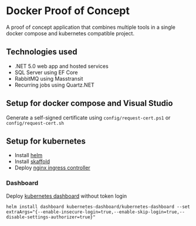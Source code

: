 # Docker Proof of Concept

A proof of concept application that combines multiple tools in a single docker compose and kubernetes compatible project.

## Technologies used
- .NET 5.0 web app and hosted services
- SQL Server using EF Core
- RabbitMQ using Masstransit
- Recurring jobs using Quartz.NET

## Setup for docker compose and Visual Studio
Generate a self-signed certificate using `config/request-cert.ps1` or `config/request-cert.sh`

## Setup for kubernetes
- Install [helm](https://helm.sh/docs/intro/install/)
- Install [skaffold](https://skaffold.dev/docs/install/)
- Deploy [nginx ingress controller](https://kubernetes.github.io/ingress-nginx/deploy/)

### Dashboard
Deploy [kubernetes dashboard](https://artifacthub.io/packages/helm/k8s-dashboard/kubernetes-dashboard) without token login

`helm install dashboard kubernetes-dashboard/kubernetes-dashboard --set extraArgs="{--enable-insecure-login=true,--enable-skip-login=true,--disable-settings-authorizer=true}"`